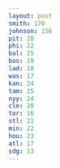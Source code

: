 ```yaml
---
layout: post
smith: 170
johnson: 156
pit: 20
phi: 22
bal: 25
bos: 19
lad: 18
was: 17
kan: 24
tam: 25
nyy: 24
cle: 20
tor: 16
stl: 21
min: 22
hou: 23
atl: 17
sdg: 13
---
```

